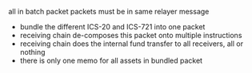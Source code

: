  all in batch packet packets must be in same relayer message
 
- bundle the different ICS-20 and ICS-721 into one packet
- receiving chain de-composes this packet onto multiple instructions
- receiving chain does the internal fund transfer to all receivers, all or nothing
- there is only one memo for all assets in bundled packet